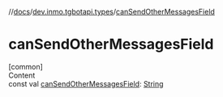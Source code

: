 //[docs](../../index.md)/[dev.inmo.tgbotapi.types](index.md)/[canSendOtherMessagesField](can-send-other-messages-field.md)



# canSendOtherMessagesField  
[common]  
Content  
const val [canSendOtherMessagesField](can-send-other-messages-field.md): [String](https://kotlinlang.org/api/latest/jvm/stdlib/kotlin/-string/index.html)  



